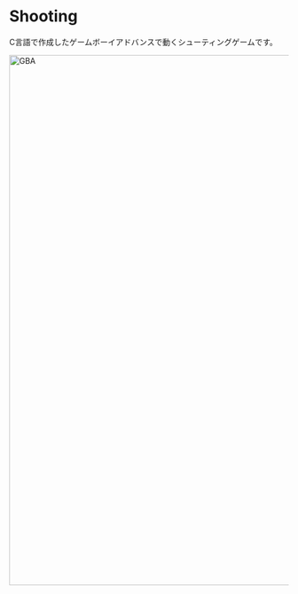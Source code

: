 # Shooting
C言語で作成したゲームボーイアドバンスで動くシューティングゲームです。

<img width="957" alt="GBA" src="https://user-images.githubusercontent.com/42292917/57694740-7e1cf400-7687-11e9-926d-3879a717e835.png">
